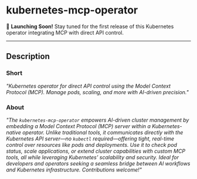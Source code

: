 
# kubernetes-mcp-operator

🚀 **Launching Soon!** Stay tuned for the first release of this Kubernetes operator integrating MCP with direct API control.

---

## Description

### Short
*"Kubernetes operator for direct API control using the Model Context Protocol (MCP). Manage pods, scaling, and more with AI-driven precision."*

### About
*"The `kubernetes-mcp-operator` empowers AI-driven cluster management by embedding a Model Context Protocol (MCP) server within a Kubernetes-native operator. Unlike traditional tools, it communicates directly with the Kubernetes API server—no `kubectl` required—offering tight, real-time control over resources like pods and deployments. Use it to check pod status, scale applications, or extend cluster capabilities with custom MCP tools, all while leveraging Kubernetes’ scalability and security. Ideal for developers and operators seeking a seamless bridge between AI workflows and Kubernetes infrastructure. Contributions welcome!"*
